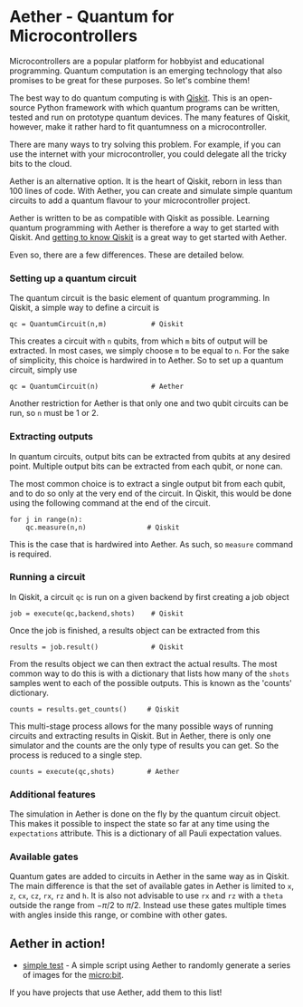 # Aether - Quantum for Microcontrollers

Microcontrollers are a popular platform for hobbyist and educational programming. Quantum computation is an emerging technology that also promises to be great for these purposes. So let's combine them!

The best way to do quantum computing is with [Qiskit](https://github.com/qiskit/). This is an open-source Python framework with which quantum programs can be written, tested and run on prototype quantum devices. The many features of Qiskit, however, make it rather hard to fit quantumness on a microcontroller. 

There are many ways to try solving this problem. For example, if you can use the internet with your microcontroller, you could delegate all the tricky bits to the cloud.

Aether is an alternative option. It is the heart of Qiskit, reborn in less than 100 lines of code. With Aether, you can create and simulate simple quantum circuits to add a quantum flavour to your microcontroller project.

Aether is written to be as compatible with Qiskit as possible. Learning quantum programming with Aether is therefore a way to get started with Qiskit. And [getting to know Qiskit](https://github.com/Qiskit/qiskit-tutorials) is a great way to get started with Aether.

Even so, there are a few differences. These are detailed below.

### Setting up a quantum circuit

The quantum circuit is the basic element of quantum programming. In Qiskit, a simple way to define a circuit is

    qc = QuantumCircuit(n,m)           # Qiskit
    
This creates a circuit with `n` qubits, from which `m` bits of output will be extracted. In most cases, we simply choose `m` to be equal to `n`. For the sake of simplicity, this choice is hardwired in to Aether. So to set up a quantum circuit, simply use

    qc = QuantumCircuit(n)             # Aether

Another restriction for Aether is that only one and two qubit circuits can be run, so `n` must be 1 or 2.

### Extracting outputs

In quantum circuits, output bits can be extracted from qubits at any desired point. Multiple output bits can be extracted from each qubit, or none can.

The most common choice is to extract a single output bit from each qubit, and to do so only at the very end of the circuit. In Qiskit, this would be done using the following command at the end of the circuit.

    for j in range(n):
        qc.measure(n,n)               # Qiskit

This is the case that is hardwired into Aether. As such, so `measure` command is required.


### Running a circuit

In Qiskit, a circuit `qc` is run on a given backend by first creating a job object

    job = execute(qc,backend,shots)    # Qiskit
    
Once the job is finished, a results object can be extracted from this

    results = job.result()             # Qiskit
    
From the results object we can then extract the actual results. The most common way to do this is with a dictionary that lists how many of the `shots` samples went to each of the possible outputs. This is known as the 'counts' dictionary.

    counts = results.get_counts()     # Qiskit

This multi-stage process allows for the many possible ways of running circuits and extracting results in Qiskit. But in Aether, there is only one simulator and the counts are the only type of results you can get. So the process is reduced to a single step.

    counts = execute(qc,shots)        # Aether
    
### Additional features

The simulation in Aether is done on the fly by the quantum circuit object. This makes it possible to inspect the state so far at any time using the `expectations` attribute. This is a dictionary of all Pauli expectation values.
    
### Available gates

Quantum gates are added to circuits in Aether in the same way as in Qiskit. The main difference is that the set of available gates in Aether is limited to `x`, `z`, `cx`, `cz`, `rx`, `rz` and `h`. It is also not advisable to use `rx` and `rz` with a `theta` outside the range from $-\pi/2$ to $\pi/2$. Instead use these gates multiple times with angles inside this range, or combine with other gates.

## Aether in action!

* [simple test](simple_test.py) - A simple script using Aether to randomly generate a series of images for the [micro:bit](https://microbit.org/).

If you have projects that use Aether, add them to this list!
